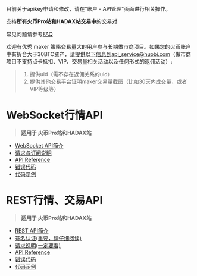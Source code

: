 目前关于apikey申请和修改，请在“账户 - API管理”页面进行相关操作。

支持**所有火币Pro站和HADAX站交易中**的交易对

常见问题请参考[FAQ](https://github.com/huobiapi/API-FAQ/wiki)

欢迎有优秀 maker 策略交易量大的用户参与长期做市商项目。如果您的火币账户中有折合大于30BTC资产，请提供以下信息到api_service@huobi.com（做市商项目不支持点卡抵扣、VIP、交易量相关活动以及任何形式的返佣活动）:

> 1. 提供uid（需不存在返佣关系的uid）
> 2. 提供其他交易平台证明maker交易量截图（比如30天内成交量，或者VIP等级等）


# WebSocket行情API<br>
 >  **适用于 火币Pro站和HADAX站**<br>

* [WebSocket API简介](WS_introduction)<br>
* [请求与订阅说明](WS_request)<br>
* [API Reference](WS_api_reference)<br>
* [错误代码](WS_error_code)<br>
* [代码示例](https://github.com/huobiapi/WebSocket-API-demos)<br>

# REST行情、交易API<br>
 >  **适用于 火币Pro站和HADAX站**<br>

* [REST API简介](REST_introduction)<br>
* [签名认证(重要，请仔细阅读)](REST_authentication)<br>
* [请求说明(一定要看)](REST_request)<br>
* [API Reference](REST_api_reference)<br>
* [错误代码](REST_error_code)<br>
* [代码示例](https://github.com/huobiapi/REST-API-demos)<br>

